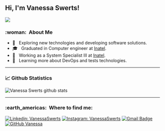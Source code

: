 
<h2>Hi, I'm Vanessa Swerts! </h2>

![](https://komarev.com/ghpvc/?username=VanessaSwerts&color=006bed)

<h3> :woman: &nbsp;About Me </h3>

- 🤔 &nbsp; Exploring new technologies and developing software solutions.
- 🎓 &nbsp; Graduated in Computer engineer at <a href="https://inatel.br/home/">Inatel</a>.
- 💼 &nbsp; Working as a System Specialist III at <a href="https://inatel.br/home/">Inatel</a>.
- 🌱 &nbsp; Learning more about DevOps and tests technologies.
---
### 📈 Github Statistics

![Vanessa Swerts github stats](https://github-readme-stats.vercel.app/api?username=vanessaswerts&theme=dracula&show_icons=true)

 ---
 
<h3> :earth_americas: &nbsp;Where to find me: </h3> 

[![Linkedin: VanessaSwerts](https://img.shields.io/badge/-vanessaswerts-blue?style=flat-square&logo=Linkedin&logoColor=white&link=https://www.linkedin.com/in/vanessaswerts/)](https://www.linkedin.com/in/vanessaswerts/)
[![Instagram: VanessaSwerts](https://img.shields.io/badge/-@vanessaswerts-blue?style=flat-square&logo=Instagram&logoColor=white&link=https://instagram.com/vanessaswerts/)](https://instagram.com/vanessaswerts/)
[![Gmail Badge](https://img.shields.io/badge/-vanessaswerts96@gmail.com-006bed?style=flat-square&logo=Gmail&logoColor=white&link=mailto:vanessaswerts9@gmail.com)](mailto:vanessaswerts9@gmail.com)
[![GitHub Vanessa]( https://img.shields.io/github/followers/VanessaSwerts?label=follow&style=social)](https://github.com/VanessaSwerts)
